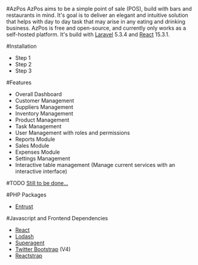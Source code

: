 #AzPos
AzPos aims to be a simple point of sale (POS), build with bars and restaurants in mind. It's goal
is to deliver an elegant and intuitive solution that helps with day to day task that may arise in any eating and drinking business.
AzPos is free and open-source, and currently only works as a self-hosted platform. It's build with [Laravel](https://laravel.com) 5.3.4 and [React](https://facebook.github.io/react/) 15.3.1.

#Installation

* Step 1
* Step 2
* Step 3

#Features

* Overall Dashboard
* Customer Management
* Suppliers Management
* Inventory Management
* Product Management
* Task Management
* User Management with roles and permissions
* Reports Module
* Sales Module
* Expenses Module
* Settings Management
* Interactive table management (Manage current services with an interactive interface)


#TODO
[Still to be done... ](todo.md)

#PHP Packages
* [Entrust](https://github.com/Zizaco/entrust)
 
#Javascript and Frontend Dependencies
* [React](https://github.com/facebook/react)
* [Lodash](https://github.com/lodash/lodash)
* [Superagent](https://github.com/visionmedia/superagent)
* [Twitter Bootstrap](https://github.com/twbs/bootstrap) (V4)
* [Reactstrap](https://github.com/reactstrap/reactstrap)



